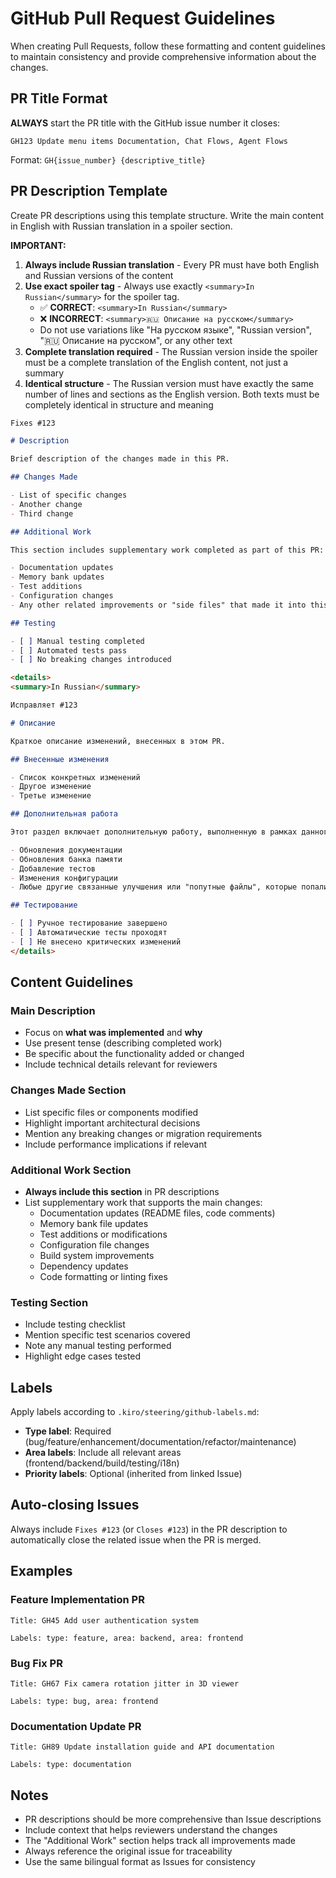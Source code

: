 # GitHub Pull Request Guidelines

When creating Pull Requests, follow these formatting and content guidelines to maintain consistency and provide comprehensive information about the changes.

## PR Title Format

**ALWAYS** start the PR title with the GitHub issue number it closes:
```
GH123 Update menu items Documentation, Chat Flows, Agent Flows
```

Format: `GH{issue_number} {descriptive_title}`

## PR Description Template

Create PR descriptions using this template structure. Write the main content in English with Russian translation in a spoiler section.

**IMPORTANT:** 
1. **Always include Russian translation** - Every PR must have both English and Russian versions of the content
2. **Use exact spoiler tag** - Always use exactly `<summary>In Russian</summary>` for the spoiler tag.
   - ✅ **CORRECT**: `<summary>In Russian</summary>`
   - ❌ **INCORRECT**: `<summary>🇷🇺 Описание на русском</summary>`
   - Do not use variations like "На русском языке", "Russian version", "🇷🇺 Описание на русском", or any other text
3. **Complete translation required** - The Russian version inside the spoiler must be a complete translation of the English content, not just a summary
4. **Identical structure** - The Russian version must have exactly the same number of lines and sections as the English version. Both texts must be completely identical in structure and meaning

```markdown
Fixes #123

# Description

Brief description of the changes made in this PR.

## Changes Made

- List of specific changes
- Another change
- Third change

## Additional Work

This section includes supplementary work completed as part of this PR:

- Documentation updates
- Memory bank updates
- Test additions
- Configuration changes
- Any other related improvements or "side files" that made it into this PR

## Testing

- [ ] Manual testing completed
- [ ] Automated tests pass
- [ ] No breaking changes introduced

<details>
<summary>In Russian</summary>

Исправляет #123

# Описание

Краткое описание изменений, внесенных в этом PR.

## Внесенные изменения

- Список конкретных изменений
- Другое изменение
- Третье изменение

## Дополнительная работа

Этот раздел включает дополнительную работу, выполненную в рамках данного PR:

- Обновления документации
- Обновления банка памяти
- Добавление тестов
- Изменения конфигурации
- Любые другие связанные улучшения или "попутные файлы", которые попали в этот PR

## Тестирование

- [ ] Ручное тестирование завершено
- [ ] Автоматические тесты проходят
- [ ] Не внесено критических изменений
</details>
```

## Content Guidelines

### Main Description
- Focus on **what was implemented** and **why**
- Use present tense (describing completed work)
- Be specific about the functionality added or changed
- Include technical details relevant for reviewers

### Changes Made Section
- List specific files or components modified
- Highlight important architectural decisions
- Mention any breaking changes or migration requirements
- Include performance implications if relevant

### Additional Work Section
- **Always include this section** in PR descriptions
- List supplementary work that supports the main changes:
  - Documentation updates (README files, code comments)
  - Memory bank file updates
  - Test additions or modifications
  - Configuration file changes
  - Build system improvements
  - Dependency updates
  - Code formatting or linting fixes

### Testing Section
- Include testing checklist
- Mention specific test scenarios covered
- Note any manual testing performed
- Highlight edge cases tested

## Labels

Apply labels according to `.kiro/steering/github-labels.md`:
- **Type label**: Required (bug/feature/enhancement/documentation/refactor/maintenance)
- **Area labels**: Include all relevant areas (frontend/backend/build/testing/i18n)
- **Priority labels**: Optional (inherited from linked Issue)

## Auto-closing Issues

Always include `Fixes #123` (or `Closes #123`) in the PR description to automatically close the related issue when the PR is merged.

## Examples

### Feature Implementation PR
```
Title: GH45 Add user authentication system

Labels: type: feature, area: backend, area: frontend
```

### Bug Fix PR
```
Title: GH67 Fix camera rotation jitter in 3D viewer

Labels: type: bug, area: frontend
```

### Documentation Update PR
```
Title: GH89 Update installation guide and API documentation

Labels: type: documentation
```

## Notes

- PR descriptions should be more comprehensive than Issue descriptions
- Include context that helps reviewers understand the changes
- The "Additional Work" section helps track all improvements made
- Always reference the original issue for traceability
- Use the same bilingual format as Issues for consistency